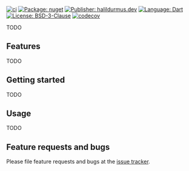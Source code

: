 [![ci][ci_badge]][ci_link]
[![Package: nuget][package_badge]][package_link]
[![Publisher: halildurmus.dev][publisher_badge]][publisher_link]
[![Language: Dart][language_badge]][language_link]
[![License: BSD-3-Clause][license_badge]][license_link]
[![codecov][codecov_badge_link]][codecov_link]

TODO

## Features

TODO

## Getting started

TODO

## Usage

TODO

## Feature requests and bugs

Please file feature requests and bugs at the
[issue tracker][issue_tracker_link].

[ci_badge]: https://github.com/halildurmus/nuget/actions/workflows/dart.yml/badge.svg
[ci_link]: https://github.com/halildurmus/nuget/actions/workflows/dart.yml
[codecov_badge_link]: https://codecov.io/gh/halildurums/nuget/branch/main/graph/badge.svg?token=XXX
[codecov_link]: https://codecov.io/gh/halildurmus/nuget
[issue_tracker_link]: https://github.com/halildurmus/nuget/issues
[language_badge]: https://img.shields.io/badge/language-Dart-blue.svg
[language_link]: https://dart.dev
[license_badge]: https://img.shields.io/github/license/halildurmus/nuget?color=blue
[license_link]: https://opensource.org/licenses/BSD-3-Clause
[package_badge]: https://img.shields.io/pub/v/nuget.svg
[package_link]: https://pub.dev/packages/nuget
[publisher_badge]: https://img.shields.io/pub/publisher/nuget.svg
[publisher_link]: https://pub.dev/publishers/halildurmus.dev
